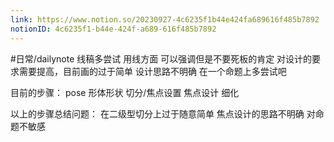 ```yaml
---
link: https://www.notion.so/20230927-4c6235f1b44e424fa689616f485b7892
notionID: 4c6235f1-b44e-424f-a689-616f485b7892
---
```

#日常/dailynote
线稿多尝试
用线方面 可以强调但是不要死板的肯定
对设计的要求需要提高，目前画的过于简单
设计思路不明确 在一个命题上多尝试吧


目前的步骤： pose 形体形状 切分/焦点设置 焦点设计 细化

以上的步骤总结问题： 在二级型切分上过于随意简单 焦点设计的思路不明确 对命题不敏感